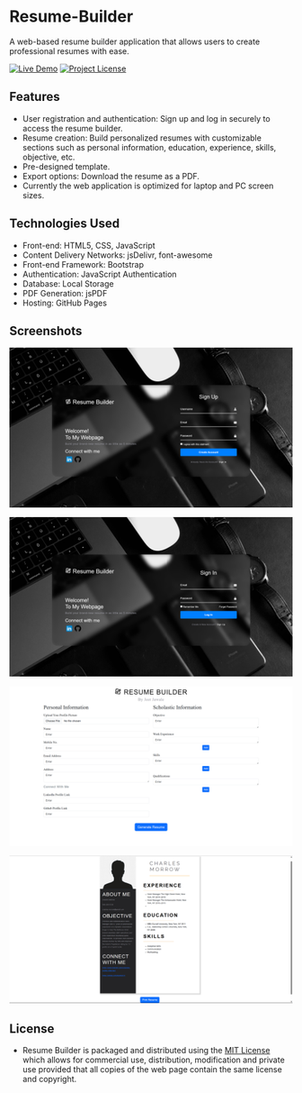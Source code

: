 # Resume-Builder
A web-based resume builder application that allows users to create professional resumes with ease.

[![Live Demo](https://img.shields.io/badge/Live-Demo-brightgreen.svg)](https://jeetjawale.github.io/Resume-Builder)
[![Project License](https://img.shields.io/github/license/JeetJawale/Resume-Builder?style=flat-square)](https://github.com/jeetjawale/Resume-Builder/blob/main/LICENSE)


## Features

- User registration and authentication: Sign up and log in securely to access the resume builder.
- Resume creation: Build personalized resumes with customizable sections such as personal information, education, experience, skills, objective, etc.
- Pre-designed template.
- Export options: Download the resume as a PDF.
- Currently the web application is optimized for laptop and PC screen sizes.

## Technologies Used

- Front-end: HTML5, CSS, JavaScript
- Content Delivery Networks: jsDelivr, font-awesome
- Front-end Framework: Bootstrap
- Authentication: JavaScript Authentication
- Database: Local Storage
- PDF Generation: jsPDF
- Hosting: GitHub Pages

## Screenshots

 ![Sign Up Page](Screenshots/SignUp.png)  
 
 ![Sign In Page](Screenshots/SignIn.png)
 
 ![Fill Details Page](Screenshots/FillData.png)
 
 ![Resume Ready Page Page](Screenshots/Resume.png)

## License
- Resume Builder is packaged and distributed using the [MIT License](https://choosealicense.com/licenses/mit/) which allows for commercial use, distribution, modification and private use provided that all copies of the web page contain the same license and copyright.
